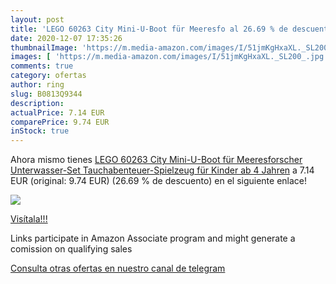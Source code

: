 ```yaml
---
layout: post
title: 'LEGO 60263 City Mini-U-Boot für Meeresfo al 26.69 % de descuento'
date: 2020-12-07 17:35:26
thumbnailImage: 'https://m.media-amazon.com/images/I/51jmKgHxaXL._SL200_.jpg'
images: [ 'https://m.media-amazon.com/images/I/51jmKgHxaXL._SL200_.jpg' ]
comments: true
category: ofertas
author: ring
slug: B0813Q9344
description:
actualPrice: 7.14 EUR
comparePrice: 9.74 EUR
inStock: true
---
```


Ahora mismo tienes [LEGO 60263 City Mini-U-Boot für Meeresforscher Unterwasser-Set  Tauchabenteuer-Spielzeug für Kinder ab 4 Jahren](https://www.amazon.de/dp/B0813Q9344/?tag=tolees0ca-21) a 7.14 EUR (original: 9.74 EUR) (26.69 %  de descuento) en el siguiente enlace!

[![](https://m.media-amazon.com/images/I/51jmKgHxaXL._SL200_.jpg)](https://www.amazon.de/dp/B0813Q9344/?tag=tolees0ca-21)

[Visítala!!!](https://www.amazon.de/dp/B0813Q9344/?tag=tolees0ca-21)

Links participate in Amazon Associate program and might generate a comission on qualifying sales

[Consulta otras ofertas en nuestro canal de telegram](https://t.me/s/ofertas25)
